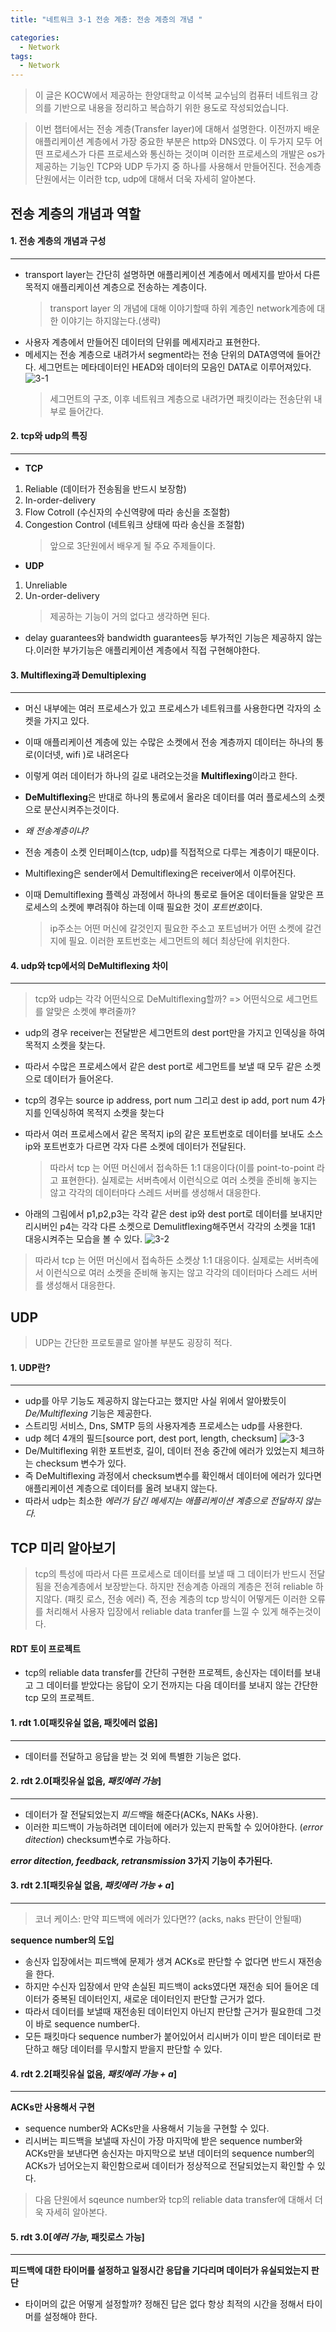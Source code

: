 ```yaml
---
title: "네트워크 3-1 전송 계층: 전송 계층의 개념 "

categories:
  - Network
tags:
  - Network
---
```


> 이 글은 KOCW에서 제공하는 한양대학교 이석복 교수님의 컴퓨터 네트워크 강의를 기반으로 내용을 정리하고 복습하기 위한 용도로 작성되었습니다.

> 이번 챕터에서는 전송 계층(Transfer layer)에 대해서 설명한다. 이전까지 배운 애플리케이션 계층에서 가장 중요한 부분은 http와 DNS였다. 이 두가지 모두 어떤 프로세스가 다른 프로세스와 통신하는 것이며 이러한 프로세스의 개발은 os가 제공하는 기능인 TCP와 UDP 두가지 중 하나를 사용해서 만들어진다. 전송계층 단원에서는 이러한 tcp, udp에 대해서 더욱 자세히 알아본다.

## 전송 계층의 개념과 역할

#### 1. 전송 계층의 개념과 구성

---

- transport layer는 간단히 설명하면 애플리케이션 계층에서 메세지를 받아서 다른 목적지 애플리케이션 계층으로 전송하는 계층이다.
  > transport layer 의 개념에 대해 이야기할때 하위 계층인 network계층에 대한 이야기는 하지않는다.(생략)
- 사용자 계층에서 만들어진 데이터의 단위를 메세지라고 표현한다.
- 메세지는 전송 계층으로 내려가서 segment라는 전송 단위의 DATA영역에 들어간다. 세그먼트는 메타데이터인 HEAD와 데이터의 모음인 DATA로 이루어져있다.  
  ![3-1](https://github.com/mjh851819/mjh851819.github.io/assets/70308520/355f9295-e805-46f9-b2b1-a1b00ce5ac72)
  > 세그먼트의 구조, 이후 네트워크 계층으로 내려가면 패킷이라는 전송단위 내부로 들어간다.

#### 2. tcp와 udp의 특징

---

- **TCP**

1.  Reliable (데이터가 전송됨을 반드시 보장함)
2.  In-order-delivery
3.  Flow Cotroll (수신자의 수신역량에 따라 송신을 조절함)
4.  Congestion Control (네트워크 상태에 따라 송신을 조절함)
    > 앞으로 3단원에서 배우게 될 주요 주제들이다.

- **UDP**

1.  Unreliable
2.  Un-order-delivery
    > 제공하는 기능이 거의 없다고 생각하면 된다.

- delay guarantees와 bandwidth guarantees등 부가적인 기능은 제공하지 않는다.이러한 부가기능은 애플리케이션 계층에서 직접 구현해야한다.

#### 3. Multiflexing과 Demultiplexing

---

- 머신 내부에는 여러 프로세스가 있고 프로세스가 네트워크를 사용한다면 각자의 소켓을 가지고 있다.
- 이때 애플리케이션 계층에 있는 수많은 소켓에서 전송 계층까지 데이터는 하나의 통로(이더넷, wifi )로 내려온다
- 이렇게 여러 데이터가 하나의 길로 내려오는것을 **Multiflexing**이라고 한다.
- **DeMultiflexing**은 반대로 하나의 통로에서 올라온 데이터를 여러 플로세스의 소켓으로 분산시켜주는것이다.

- _왜 전송계층이냐?_
- 전송 계층이 소켓 인터페이스(tcp, udp)를 직접적으로 다루는 계층이기 때문이다.
- Multiflexing은 sender에서 Demultiflexing은 receiver에서 이루어진다.
- 이때 Demultiflexing 플렉싱 과정에서 하나의 통로로 들어온 데이터들을 알맞은 프로세스의 소켓에 뿌려줘야 하는데 이때 필요한 것이 *포트번호*이다.
  > ip주소는 어떤 머신에 갈것인지 필요한 주소고 포트넘버가 어떤 소켓에 갈건지에 필요. 이러한 포트번호는 세그먼트의 헤더 최상단에 위치한다.

#### 4. udp와 tcp에서의 DeMultiflexing 차이

---

> tcp와 udp는 각각 어떤식으로 DeMultiflexing할까? => 어떤식으로 세그먼트를 알맞은 소켓에 뿌려줄까?

- udp의 경우 receiver는 전달받은 세그먼트의 dest port만을 가지고 인덱싱을 하여 목적지 소켓을 찾는다.
- 따라서 수많은 프로세스에서 같은 dest port로 세그먼트를 보낼 때 모두 같은 소켓으로 데이터가 들어온다.
- tcp의 경우는 source ip address, port num 그리고 dest ip add, port num 4가지를 인덱싱하여 목적지 소켓을 찾는다
- 따라서 여러 프로세스에서 같은 목적지 ip의 같은 포트번호로 데이터를 보내도 소스 ip와 포트번호가 다르면 각자 다른 소켓에 데이터가 전달된다.

  > 따라서 tcp 는 어떤 머신에서 접속하든 1:1 대응이다(이를 point-to-point 라고 표현한다). 실제로는 서버측에서 이런식으로 여러 소켓을 준비해 놓지는 않고 각각의 데이터마다 스레드 서버를 생성해서 대응한다.

- 아래의 그림에서 p1,p2,p3는 각각 같은 dest ip와 dest port로 데이터를 보내지만 리시버인 p4는 각각 다른 소켓으로 Demulitflexing해주면서 각각의 소켓을 1대1 대응시켜주는 모습을 볼 수 있다.
  ![3-2](https://github.com/mjh851819/mjh851819.github.io/assets/70308520/d419e01f-8cb9-4643-940d-39bdc92e23fb)

> 따라서 tcp 는 어떤 머신에서 접속하든 소켓상 1:1 대응이다. 실제로는 서버측에서 이런식으로 여러 소켓을 준비해 놓지는 않고 각각의 데이터마다 스레드 서버를 생성해서 대응한다.

## UDP

> UDP는 간단한 프로토콜로 알아볼 부분도 굉장히 적다.

#### 1. UDP란?

---

- udp를 아무 기능도 제공하지 않는다고는 했지만 사실 위에서 알아봤듯이 _De/Multiflexing_ 기능은 제공한다.
- 스트리밍 서비스, Dns, SMTP 등의 사용자계층 프로세스는 udp를 사용한다.
- udp 헤더 4개의 필드[source port, dest port, length, checksum]
  ![3-3](https://github.com/mjh851819/mjh851819.github.io/assets/70308520/93bc034b-de84-420b-8d23-7b92f6a1d518)
- De/Multiflexing 위한 포트번호, 길이, 데이터 전송 중간에 에러가 있었는지 체크하는 checksum 변수가 있다.
- 즉 DeMultiflexing 과정에서 checksum변수를 확인해서 데이터에 에러가 있다면 애플리케이션 계층으로 데이터를 올려 보내지 않는다.
- 따라서 udp는 최소한 _에러가 담긴 메세지는 애플리케이션 계층으로 전달하지 않는다._

## TCP 미리 알아보기

> tcp의 특성에 따라서 다른 프로세스로 데이터를 보낼 때 그 데이터가 반드시 전달됨을 전송계층에서 보장받는다. 하지만 전송계층 아래의 계층은 전혀 reliable 하지않다. (패킷 로스, 전송 에러) 즉, 전송 계층의 tcp 방식이 어떻게든 이러한 오류를 처리해서 사용자 입장에서 reliable data tranfer를 느낄 수 있게 해주는것이다.

#### RDT 토이 프로젝트

- tcp의 reliable data transfer를 간단히 구현한 프로젝트, 송신자는 데이터를 보내고 그 데이터를 받았다는 응답이 오기 전까지는 다음 데이터를 보내지 않는 간단한 tcp 모의 프로젝트.

#### 1. rdt 1.0[패킷유실 없음, 패킷에러 없음]

---

- 데이터를 전달하고 응답을 받는 것 외에 특별한 기능은 없다.

#### 2. rdt 2.0[패킷유실 없음, _패킷에러 가능_]

---

- 데이터가 잘 전달되었는지 *피드백*을 해준다(ACKs, NAKs 사용).
- 이러한 피드백이 가능하려면 데이터에 에러가 있는지 판독할 수 있어야한다. (_error ditection_) checksum변수로 가능하다.

**_error ditection, feedback, retransmission_ 3가지 기능이 추가된다.**

#### 3. rdt 2.1[패킷유실 없음, _패킷에러 가능 + a_]

---

> 코너 케이스: 만약 피드백에 에러가 있다면?? (acks, naks 판단이 안될때)

**sequence number의 도입**

- 송신자 입장에서는 피드백에 문제가 생겨 ACKs로 판단할 수 없다면 반드시 재전송을 한다.
- 하지만 수신자 입장에서 만약 손실된 피드백이 acks였다면 재전송 되어 들어온 데이터가 중복된 데이터인지, 새로운 데이터인지 판단할 근거가 없다.
- 따라서 데이터를 보낼때 재전송된 데이터인지 아닌지 판단할 근거가 필요한데 그것이 바로 sequence number다.
- 모든 패킷마다 sequence number가 붙어있어서 리시버가 이미 받은 데이터로 판단하고 해당 데이터를 무시할지 받을지 판단할 수 있다.

#### 4. rdt 2.2[패킷유실 없음, _패킷에러 가능 + a_]

---

**ACKs만 사용해서 구현**

- sequence number와 ACKs만을 사용해서 기능을 구현할 수 있다.
- 리시버는 피드백을 보낼때 자신이 가장 마지막에 받은 sequence number와 ACKs만을 보낸다면 송신자는 마지막으로 보낸 데이터의 sequence number의 ACKs가
  넘어오는지 확인함으로써 데이터가 정상적으로 전달되었는지 확인할 수 있다.

> 다음 단원에서 sqeunce number와 tcp의 reliable data transfer에 대해서 더욱 자세히 알아본다.

#### 5. rdt 3.0[_에러 가능_, 패킷로스 가능]

---

**피드백에 대한 타이머를 설정하고 일정시간 응답을 기다리며 데이터가 유실되었는지 판단**

- 타이머의 값은 어떻게 설정할까? 정해진 답은 없다 항상 최적의 시간을 정해서 타이머를 설정해야 한다.

